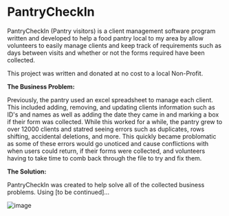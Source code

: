 # PantryCheckIn

PantryCheckIn (Pantry visitors) is a client management software program written and developed to help a food pantry local to my area by allow volunteers to easily manage clients and keep track of requirements such as days between visits and whether or not the forms required have been collected.

This project was written and donated at no cost to a local Non-Profit. 

**The Business Problem:**

Previously, the pantry used an excel spreadsheet to manage each client. This included adding, removing, and updating clients information such as ID's and names as well as adding the date they came in and marking a box if their form was collected.
While this worked for a while, the pantry grew to over 12000 clients and statred seeing errors such as duplicates, rows shifting, accidental deletions, and more. This quickly became problomatic as some of these errors would go unoticed and cause conflictions with when users could return, if their forms were collected, and volunteers having to take time to 
comb back through the file to try and fix them.

**The Solution:**

PantryCheckIn was created to help solve all of the collected business problems. Using [to be continued]...

![image](https://user-images.githubusercontent.com/76855046/229916034-246579bd-9732-48ca-b496-f7ae615c1b57.png)


